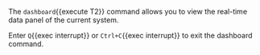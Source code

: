 The `dashboard`{{execute T2}} command allows you to view the real-time data panel of the current system.

Enter `Q`{{exec interrupt}} or `Ctrl+C`{{exec interrupt}} to exit the dashboard command.
